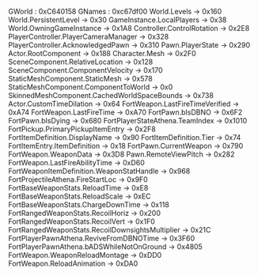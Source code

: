 GWorld : 0xC640158 
GNames : 0xc67df00
World.Levels -> 0x160 
World.PersistentLevel -> 0x30 
GameInstance.LocalPlayers -> 0x38 
World.OwningGameInstance -> 0x1A8 
Controller.ControlRotation -> 0x2E8 
PlayerController.PlayerCameraManager -> 0x328 
PlayerController.AcknowledgedPawn -> 0x310 
Pawn.PlayerState -> 0x290 
Actor.RootComponent -> 0x188 
Character.Mesh -> 0x2F0 
SceneComponent.RelativeLocation -> 0x128 
SceneComponent.ComponentVelocity -> 0x170 
StaticMeshComponent.StaticMesh -> 0x578
StaticMeshComponent.ComponentToWorld -> 0x0
SkinnedMeshComponent.CachedWorldSpaceBounds -> 0x738 
Actor.CustomTimeDilation -> 0x64 
FortWeapon.LastFireTimeVerified -> 0xA74 
FortWeapon.LastFireTime -> 0xA70 
FortPawn.bIsDBNO -> 0x6F2 FortPawn.bIsDying -> 0x680 
FortPlayerStateAthena.TeamIndex -> 0x1010 
FortPickup.PrimaryPickupItemEntry -> 0x2F8 
FortItemDefinition.DisplayName -> 0x90 
FortItemDefinition.Tier -> 0x74 FortItemEntry.ItemDefinition -> 0x18 
FortPawn.CurrentWeapon -> 0x790 
FortWeapon.WeaponData -> 0x3D8 
Pawn.RemoteViewPitch -> 0x282
FortWeapon.LastFireAbilityTime -> 0xD60 
FortWeaponItemDefinition.WeaponStatHandle -> 0x968 
FortProjectileAthena.FireStartLoc -> 0x9F0 
FortBaseWeaponStats.ReloadTime -> 0xE8 
FortBaseWeaponStats.ReloadScale -> 0xEC 
FortBaseWeaponStats.ChargeDownTime -> 0x118 
FortRangedWeaponStats.RecoilHoriz -> 0x200 
FortRangedWeaponStats.RecoilVert -> 0x1F0 
FortRangedWeaponStats.RecoilDownsightsMultiplier -> 0x21C
 FortPlayerPawnAthena.ReviveFromDBNOTime -> 0x3F60
 FortPlayerPawnAthena.bADSWhileNotOnGround -> 0x4805
 FortWeapon.WeaponReloadMontage -> 0xDD0 
FortWeapon.ReloadAnimation -> 0xDA0



